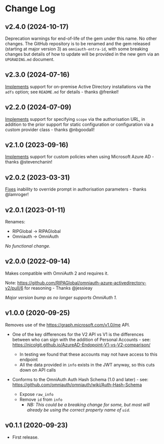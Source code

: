 # Change Log

## v2.4.0 (2024-10-17)

Deprecation warnings for end-of-life of the gem under this name. No other changes. The GitHub repository is to be renamed and the gem released (starting at major version 3) as `omniauth-entra-id`, with some breaking changes but details of how to update will be provided in the new gem via an `UPGRADING.md` document.

## v2.3.0 (2024-07-16)

[Implements](https://github.com/RIPAGlobal/omniauth-azure-activedirectory-v2/pull/29) support for on-premise Active Directory installations via the `adfs` option; see `README.md` for details - thanks @frenkel!

## v2.2.0 (2024-07-09)

[Implements](https://github.com/RIPAGlobal/omniauth-azure-activedirectory-v2/pull/26) support for specifying `scope` via the authorisation URL, in addition to the prior support for static configuration or configuration via a custom provider class - thanks @nbgoodall!

## v2.1.0 (2023-09-16)

[Implements](https://github.com/RIPAGlobal/omniauth-azure-activedirectory-v2/pull/19) support for custom policies when using Microsoft Azure AD - thanks @stevenchanin!

## v2.0.2 (2023-03-31)

[Fixes](https://github.com/RIPAGlobal/omniauth-azure-activedirectory-v2/pull/16) inability to override prompt in authorisation parameters - thanks @lamroger!

## v2.0.1 (2023-01-11)

Renames:

* RIPGlobal -> RIPAGlobal
* Omniauth -> OmniAuth

_No functional change._

## v2.0.0 (2022-09-14)

Makes compatible with OmniAuth 2 and requires it.

Note: https://github.com/RIPAGlobal/omniauth-azure-activedirectory-v2/pull/6 for reasoning - Thanks @jessieay

_Major version bump as no longer supports OmniAuth 1._

## v1.0.0 (2020-09-25)

Removes use of the https://graph.microsoft.com/v1.0/me API.

* One of the key differences for the V2 API vs V1 is the differences
  between who can sign with the addition of Personal Accounts - see:
  https://nicolgit.github.io/AzureAD-Endopoint-V1-vs-V2-comparison/

  - In testing we found that these accounts may not have access to
    this endpoint
  - All the data provided in `info` exists in the JWT anyway, so this
    cuts down on API calls

* Conforms to the OmniAuth Auth Hash Schema (1.0 and later) - see:
  https://github.com/omniauth/omniauth/wiki/Auth-Hash-Schema

  - Expose `raw_info`
  - Remove `id` from `info`
    - *NB: This could be a breaking change for some, but most will
           already be using the correct property name of `uid`.*

## v0.1.1 (2020-09-23)

- First release.
